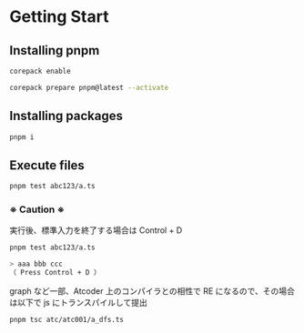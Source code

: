 # Getting Start

## Installing pnpm

```sh
corepack enable
```

```sh
corepack prepare pnpm@latest --activate
```

## Installing packages

```sh
pnpm i
```

## Execute files

```sh
pnpm test abc123/a.ts
```

### ※ Caution ※

実行後、標準入力を終了する場合は Control + D

```sh
pnpm test abc123/a.ts

> aaa bbb ccc
（ Press Control + D ）
```

graph など一部、Atcoder 上のコンパイラとの相性で RE になるので、その場合は以下で js にトランスパイルして提出

```sh
pnpm tsc atc/atc001/a_dfs.ts
```
